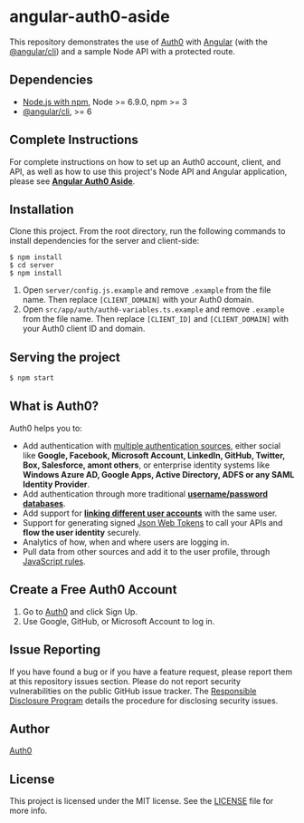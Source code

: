 # angular-auth0-aside

This repository demonstrates the use of [Auth0](https://auth0.com) with [Angular](https://angular.io) (with the [@angular/cli](https://github.com/angular/angular-cli)) and a sample Node API with a protected route.

## Dependencies

* [Node.js with npm](http://nodejs.org), Node >= 6.9.0, npm >= 3
* [@angular/cli](https://github.com/angular/angular-cli), >= 6

## Complete Instructions

For complete instructions on how to set up an Auth0 account, client, and API, as well as how to use this project's Node API and Angular application, please see **[Angular Auth0 Aside](https://github.com/auth0/blog/blob/master/_includes/asides/angular.markdown)**.

## Installation

Clone this project. From the root directory, run the following commands to install dependencies for the server and client-side:

```
$ npm install
$ cd server
$ npm install
```

1. Open `server/config.js.example` and remove `.example` from the file name. Then replace `[CLIENT_DOMAIN]` with your Auth0 domain.
2. Open `src/app/auth/auth0-variables.ts.example` and remove `.example` from the file name. Then replace `[CLIENT_ID]` and `[CLIENT_DOMAIN]` with your Auth0 client ID and domain.

## Serving the project

```bash
$ npm start
```

## What is Auth0?

Auth0 helps you to:

* Add authentication with [multiple authentication sources](https://docs.auth0.com/identityproviders), either social like **Google, Facebook, Microsoft Account, LinkedIn, GitHub, Twitter, Box, Salesforce, amont others**, or enterprise identity systems like **Windows Azure AD, Google Apps, Active Directory, ADFS or any SAML Identity Provider**.
* Add authentication through more traditional **[username/password databases](https://docs.auth0.com/mysql-connection-tutorial)**.
* Add support for **[linking different user accounts](https://docs.auth0.com/link-accounts)** with the same user.
* Support for generating signed [Json Web Tokens](https://docs.auth0.com/jwt) to call your APIs and **flow the user identity** securely.
* Analytics of how, when and where users are logging in.
* Pull data from other sources and add it to the user profile, through [JavaScript rules](https://docs.auth0.com/rules).

## Create a Free Auth0 Account

1. Go to [Auth0](https://auth0.com) and click Sign Up.
2. Use Google, GitHub, or Microsoft Account to log in.

## Issue Reporting

If you have found a bug or if you have a feature request, please report them at this repository issues section. Please do not report security vulnerabilities on the public GitHub issue tracker. The [Responsible Disclosure Program](https://auth0.com/whitehat) details the procedure for disclosing security issues.

## Author

[Auth0](auth0.com)

## License

This project is licensed under the MIT license. See the [LICENSE](LICENSE) file for more info.
